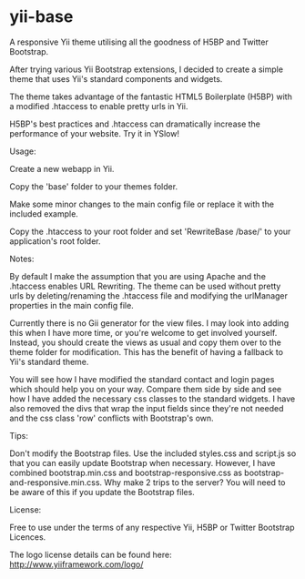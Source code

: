 yii-base
========

A responsive Yii theme utilising all the goodness of H5BP and Twitter Bootstrap.

After trying various Yii Bootstrap extensions, I decided to create a simple theme that uses Yii's standard components and widgets.

The theme takes advantage of the fantastic HTML5 Boilerplate (H5BP) with a modified .htaccess to enable pretty urls in Yii.

H5BP's best practices and .htaccess can dramatically increase the performance of your website. Try it in YSlow!


Usage:

Create a new webapp in Yii.

Copy the 'base' folder to your themes folder.

Make some minor changes to the main config file or replace it with the included example.

Copy the .htaccess to your root folder and set 'RewriteBase /base/' to your application's root folder.


Notes:

By default I make the assumption that you are using Apache and the .htaccess enables URL Rewriting.
The theme can be used without pretty urls by deleting/renaming the .htaccess file and modifying the urlManager properties in the main config file.

Currently there is no Gii generator for the view files. I may look into adding this when I have more time, or you're welcome to get involved yourself.
Instead, you should create the views as usual and copy them over to the theme folder for modification. This has the benefit of having a fallback to Yii's standard theme.

You will see how I have modified the standard contact and login pages which should help you on your way. Compare them side by side and see how I have added the necessary css classes to the standard widgets.
I have also removed the divs that wrap the input fields since they're not needed and the css class 'row' conflicts with Bootstrap's own.


Tips:

Don't modify the Bootstrap files. Use the included styles.css and script.js so that you can easily update Bootstrap when necessary.
However, I have combined bootstrap.min.css and bootstrap-responsive.css as bootstrap-and-responsive.min.css. Why make 2 trips to the server?
You will need to be aware of this if you update the Bootstrap files.


License:

Free to use under the terms of any respective Yii, H5BP or Twitter Bootstrap Licences.

The logo license details can be found here: http://www.yiiframework.com/logo/